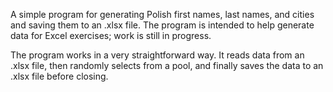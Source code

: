 A simple program for generating Polish first names, last names, and cities and saving them to an .xlsx file.
The program is intended to help generate data for Excel exercises; work is still in progress.

The program works in a very straightforward way.
It reads data from an .xlsx file, then randomly selects from a pool, and finally saves the data to an .xlsx file before closing.
